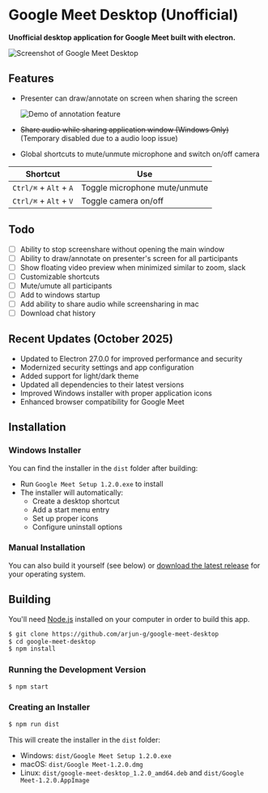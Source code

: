 # Google Meet Desktop (Unofficial)

**Unofficial desktop application for Google Meet built with electron.**

![Screenshot of Google Meet Desktop](https://static.arjun-g.com/google-meet/google-meet-screenshot.jpg)

## Features

- Presenter can draw/annotate on screen when sharing the screen

  ![Demo of annotation feature](https://static.arjun-g.com/google-meet/google-meet-annotation.gif)

- ~~Share audio while sharing application window (Windows Only)~~ (Temporary disabled due to a audio loop issue)
- Global shortcuts to mute/unmute microphone and switch on/off camera

| Shortcut               | Use                           |
| ---------------------- | ----------------------------- |
| `Ctrl/⌘` + `Alt` + `A` | Toggle microphone mute/unmute |
| `Ctrl/⌘` + `Alt` + `V` | Toggle camera on/off          |

## Todo

- [ ] Ability to stop screenshare without opening the main window
- [ ] Ability to draw/annotate on presenter's screen for all participants
- [ ] Show floating video preview when minimized similar to zoom, slack
- [ ] Customizable shortcuts
- [ ] Mute/umute all participants
- [ ] Add to windows startup
- [ ] Add ability to share audio while screensharing in mac
- [ ] Download chat history

## Recent Updates (October 2025)

- Updated to Electron 27.0.0 for improved performance and security
- Modernized security settings and app configuration
- Added support for light/dark theme
- Updated all dependencies to their latest versions
- Improved Windows installer with proper application icons
- Enhanced browser compatibility for Google Meet

## Installation

### Windows Installer
You can find the installer in the `dist` folder after building:
- Run `Google Meet Setup 1.2.0.exe` to install
- The installer will automatically:
  - Create a desktop shortcut
  - Add a start menu entry
  - Set up proper icons
  - Configure uninstall options

### Manual Installation
You can also build it yourself (see below) or [download the latest release](https://github.com/arjun-g/google-meet-desktop/releases) for your operating system.

## Building

You'll need [Node.js](https://nodejs.org) installed on your computer in order to build this app.

```bash
$ git clone https://github.com/arjun-g/google-meet-desktop
$ cd google-meet-desktop
$ npm install
```

### Running the Development Version
```bash
$ npm start
```

### Creating an Installer
```bash
$ npm run dist
```

This will create the installer in the `dist` folder:
- Windows: `dist/Google Meet Setup 1.2.0.exe`
- macOS: `dist/Google Meet-1.2.0.dmg`
- Linux: `dist/google-meet-desktop_1.2.0_amd64.deb` and `dist/Google Meet-1.2.0.AppImage`

